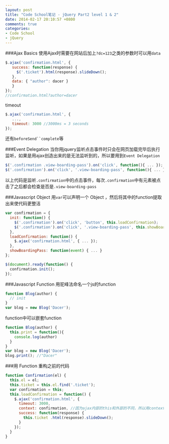 ```yaml
---
layout: post
title: "Code School笔记 - jQuery Part2 level 1 & 2"
date: 2014-02-17 20:10:57 +0800
comments: true
categories: 
- Code School
- jQuery
---
```

###Ajax Basics
使用Ajax时需要在网站后加上`?dc=123`之类的参数时可以用`data`
```javascript
$.ajax('confirmation.html', {
   success: function(response) {
     $('.ticket').html(response).slideDown();
   },
   data: { "author": dacer }
   }
});
//confirmation.html?author=dacer
```
timeout
```javascript
$.ajax('confirmation.html', {
   ...,
   timeout: 3000 //3000ms = 3 seconds
});
```
还有`beforeSend``complete`等

###Event Delegation
当你用jquery监听点击事件时只会在网页加载完毕后执行监听，如果是用ajax创造出来的是无法监听到的，所以要用到`Event Delegation`
```javascript
$('.confirmation .view-boarding-pass').on('click', function(){ ... }); //无法监听到
$('.confirmation').on('click', '.view-boarding-pass', function(){ ... });
```
以上代码是监听`.confirmation`中的点击事件，每次`.confirmation`中有元素被点击了之后都会检查是否是`.view-boarding-pass`

###Javascript Object
用`var`可以声明一个 Object ，然后将其中的function提取出来使代码更整洁
```javascript
var confirmation = {
  init: function() {
    $('.confirmation').on('click', 'button', this.loadConfirmation);
    $('.confirmation').on('click', '.view-boarding-pass', this.showBoardingPass); 
  },
  loadConfirmation: function() {
    $.ajax('confirmation.html', { ... });
  },
  showBoardingPass: function(event) { ... }
};

$(document).ready(function() {
  confirmation.init();
});
```

###Javascript Function
用驼峰法命名一个js的function
```javascript
function Blog(author) {
  // init
}
var blog = new Blog('Dacer');
```

function中可以嵌套function
```javascript
function Blog(author) {
  this.print = function(){
    console.log(author)
  }
}
var blog = new Blog('Dacer');
blog.print(); //"Dacer"
```
###用 Function 重构之前的代码
```javascript
function Confirmation(el) {
  this.el = el;
  this.ticket = this.el.find('.ticket');
  var confirmation = this;
  this.loadConfirmation = function() {
    $.ajax('confirmation.html', {
      timeout: 3000,
      context: confirmation, //因为ajax内部的this和外部的不同，所以用context把内部的this替换成外部的
      success: function(response) {
        this.ticket .html(response).slideDown(); 
      }
    }); 
  }
}
```
